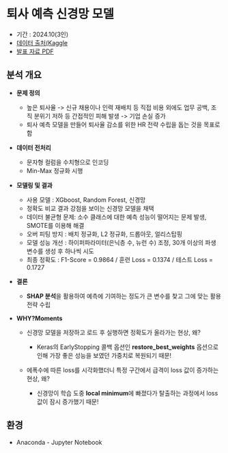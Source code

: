 # 퇴사 예측 신경망 모델


- 기간 : 2024.10(3인)
- [데이터 출처(Kaggle](https://www.kaggle.com/datasets/pavansubhasht/ibm-hr-analytics-attrition-dataset)
- [발표 자료 PDF](https://github.com/maango97/hr-analytics/blob/main/%E1%84%87%E1%85%A1%E1%86%AF%E1%84%91%E1%85%AD%20%E1%84%8C%E1%85%A1%E1%84%85%E1%85%AD.pdf)


## 분석 개요


- **문제 정의**
  
  - 높은 퇴사율 -> 신규 채용이나 인력 재배치 등 직접 비용 외에도 업무 공백, 조직 분위기 저하 등 간접적인 피해 발생 -> 기업 손실 증가
  - 퇴사 예측 모델을 만들어 퇴사율 감소를 위한 HR 전략 수립을 돕는 것을 목표로 함
 
- **데이터 전처리**

  - 문자형 컬럼을 수치형으로 인코딩
  - Min-Max 정규화 시행 
  
- **모델링 및 결과**
  
  - 사용 모델 : XGboost, Random Forest, 신경망
  - 정확도 비교 결과 강점을 보이는 신경망 모델을 채택
  - 데이터 불균형 문제: 소수 클래스에 대한 예측 성능이 떨어지는 문제 발생, SMOTE를 이용해 해결
  - 오버 피팅 방지 : 배치 정규화, L2 정규화, 드롭아웃, 얼리스탑핑
  - 모델 성능 개선 : 하이퍼파라미터(은닉층 수, 뉴런 수) 조정, 30개 이상의 파생 변수를 생성 후 하나씩 시도
  - 최종 정확도 : F1-Score = 0.9864 / 훈련 Loss = 0.1374 / 테스트 Loss = 0.1727
    
- **결론**
  
  - **SHAP 분석**을 활용하여 예측에 기여하는 정도가 큰 변수를 찾고 그에 맞는 활용 전략 수립

- **WHY?Moments**
  
  - 신경망 모델을 저장하고 로드 후 실행하면 정확도가 올라가는 현상, 왜?
  
    - Keras의 EarlyStopping 콜백 옵션인 **restore_best_weights** 옵션으로 인해 가장 좋은 성능을 보였던 가중치로 복원되기 때문!

  - 에폭수에 따른 loss를 시각화했더니 특정 구간에서 급격이 loss 값이 증가하는 현상, 왜?
 
    - 신경망이 학습 도중 **local minimum**에 빠졌다가 탈출하는 과정에서 loss 값이 잠시 증가했기 때문!
  

## 환경

- Anaconda - Jupyter Notebook
